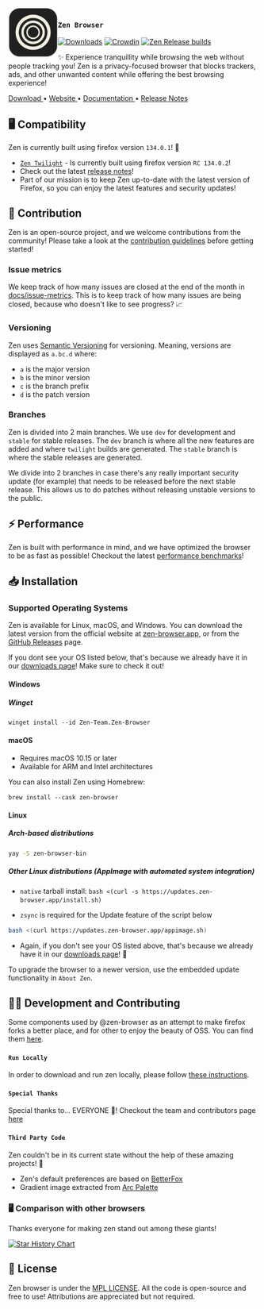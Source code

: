 <img src="./docs/assets/zen-dark.svg" width="100px" align="left">

### `Zen Browser`

[![Downloads](https://img.shields.io/github/downloads/zen-browser/desktop/total.svg)](https://github.com/zen-browser/desktop/releases)
[![Crowdin](https://badges.crowdin.net/zen-browser/localized.svg)](https://crowdin.com/project/zen-browser)
[![Zen Release builds](https://github.com/zen-browser/desktop/actions/workflows/build.yml/badge.svg?branch=stable)](https://github.com/zen-browser/desktop/actions/workflows/build.yml)

✨ Experience tranquillity while browsing the web without people tracking you! Zen is a privacy-focused browser that blocks trackers, ads, and other unwanted content while offering the best browsing experience!

<div flex="true">
  <a href="https://zen-browser.app/download">
    Download
  </a>
  •
  <a href="https://zen-browser.app">
    Website
  </a>
  •
  <a href="https://docs.zen-browser.app">
    Documentation
  </a>
  •
  <a href="https://zen-browser.app/release-notes/latest">
    Release Notes
  </a>
</div>

## 🖥️ Compatibility

Zen is currently built using firefox version `134.0.1`! 🚀

- [`Zen Twilight`](https://zen-browser.app/download?twilight) - Is currently built using firefox version `RC 134.0.2`!
- Check out the latest [release notes](https://zen-browser.app/release-notes)!
- Part of our mission is to keep Zen up-to-date with the latest version of Firefox, so you can enjoy the latest features and security updates!

## 🤝 Contribution

Zen is an open-source project, and we welcome contributions from the community! Please take a look at the [contribution guidelines](./docs/contribute.md) before getting started!

### Issue metrics

We keep track of how many issues are closed at the end of the month in [docs/issue-metrics](./docs/issue-metrics). This is to keep track of how many issues are being closed, because who doesn't like to see progress? 📈

### Versioning

Zen uses [Semantic Versioning](https://semver.org/) for versioning. Meaning, versions are displayed as `a.bc.d` where:

- `a` is the major version
- `b` is the minor version
- `c` is the branch prefix
- `d` is the patch version

### Branches

Zen is divided into 2 main branches. We use `dev` for development and `stable` for stable releases. The `dev` branch is where all the new features are added and where `twilight` builds are generated. The `stable` branch is where the stable releases are generated.

We divide into 2 branches in case there's any really important security update (for example) that needs to be released before the next stable release. This allows us to do patches without releasing unstable versions to the public.

## ⚡ Performance

Zen is built with performance in mind, and we have optimized the browser to be as fast as possible! Checkout the latest [performance benchmarks](https://docs.zen-browser.app/benchmarks)!

## 📥 Installation

### Supported Operating Systems

Zen is available for Linux, macOS, and Windows. You can download the latest version from the official website at [zen-browser.app](https://zen-browser.app/download), or from the [GitHub Releases](https://github.com/zen-browser/desktop/releases) page.

If you dont see your OS listed below, that's because we already have it in our [downloads page](https://zen-browser.app/download)! Make sure to check it out!

#### Windows

##### Winget

```ps
winget install --id Zen-Team.Zen-Browser
```

#### macOS

- Requires macOS 10.15 or later
- Available for ARM and Intel architectures

You can also install Zen using Homebrew:

```
brew install --cask zen-browser
```

#### Linux

##### Arch-based distributions

```sh
yay -S zen-browser-bin
```

##### Other Linux distributions (AppImage with automated system integration)

- `native` tarball install:
  `bash <(curl -s https://updates.zen-browser.app/install.sh)`

- `zsync` is required for the Update feature of the script below

```sh
bash <(curl https://updates.zen-browser.app/appimage.sh)
```

- Again, if you don't see your OS listed above, that's because we already have it in our [downloads page](https://zen-browser.app/download)! 🔄

To upgrade the browser to a newer version, use the embedded update functionality in `About Zen`.

## 👨‍💻 Development and Contributing

Some components used by @zen-browser as an attempt to make firefox forks a better place, and for other to enjoy the beauty of OSS. You can find them [here](https://github.com/zen-browser/desktop/tree/dev/src/browser/base/zen-components).

#### `Run Locally`

In order to download and run zen locally, please follow [these instructions](https://docs.zen-browser.app/contribute/desktop).

#### `Special Thanks`

Special thanks to... EVERYONE 🎉! Checkout the team and contributors page [here](https://zen-browser.app/about)

#### `Third Party Code`

Zen couldn't be in its current state without the help of these amazing projects! 🙏

- Zen's default preferences are based on [BetterFox](https://github.com/yokoffing/Betterfox)
- Gradient image extracted from [Arc Palette](https://github.com/neurokitti/Arc_Palette)

### 🖥️ Comparison with other browsers

Thanks everyone for making zen stand out among these giants!

[![Star History Chart](https://api.star-history.com/svg?repos=zen-browser/desktop,chromium/chromium,brave/brave-browser&type=Date)](https://star-history.com/#zen-browser/desktop&chromium/chromium&brave/brave-browser&Date)

## 📄 License

Zen browser is under the [MPL LICENSE](./LICENSE). All the code is open-source and free to use! Attributions are appreciated but not required.
